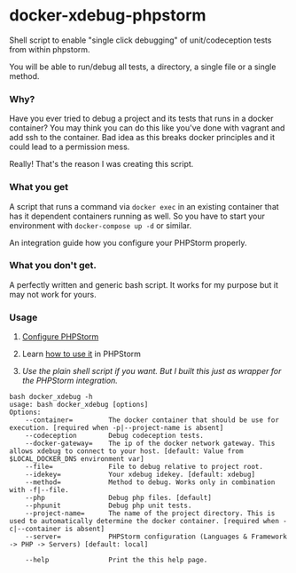 # docker-xdebug-phpstorm
Shell script to enable "single click debugging" of unit/codeception tests from within phpstorm.

You will be able to run/debug all tests, a directory, a single file or a single method.

### Why?
Have you ever tried to debug a project and its tests that runs in a docker container? 
You may think you can do this like you've done with vagrant and add ssh to the container. Bad idea as this breaks docker principles and it could lead to a permission mess.

Really! That's the reason I was creating this script.

### What you get
A script that runs a command via `docker exec` in an existing container that has it dependent containers running as well.
So you have to start your environment with `docker-compose up -d` or similar.

An integration guide how you configure your PHPStorm properly.

### What you don't get.
A perfectly written and generic bash script. It works for my purpose but it may not work for yours.

### Usage
1. [Configure PHPStorm](docs/phpstorm-configuration/README.md)
2. Learn [how to use it](docs/debug-tests-files/README.md)  in PHPStorm


3. _Use the plain shell script if you want. But I built this just as wrapper for the PHPStorm integration._
```
bash docker_xdebug -h
usage: bash docker_xdebug [options]
Options:
    --container=         The docker container that should be use for execution. [required when -p|--project-name is absent]
    --codeception        Debug codeception tests.
    --docker-gateway=    The ip of the docker network gateway. This allows xdebug to connect to your host. [default: Value from $LOCAL_DOCKER_DNS environment var]
    --file=              File to debug relative to project root.
    --idekey=            Your xdebug idekey. [default: xdebug]
    --method=            Method to debug. Works only in combination with -f|--file.
    --php                Debug php files. [default]
    --phpunit            Debug php unit tests.
    --project-name=      The name of the project directory. This is used to automatically determine the docker container. [required when -c|--container is absent]
    --server=            PHPStorm configuration (Languages & Framework -> PHP -> Servers) [default: local]

    --help               Print the this help page.
```